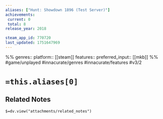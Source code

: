 ```yaml
---
aliases: ["Hunt: Showdown 1896 (Test Server)"]
achievements:
 current: 0
 total: 8
release_year: 2018

steam_app_id: 770720
last_updated: 1751647969
---
```

%%
genres:: 
platform:: [[steam]]
features:: 
preferred_input:: [[mkb]]
%%
#game/unplayed
#innacurate/genres
#innacurate/features
#v3/2

# `=this.aliases[0]`
## Related Notes
`$=dv.view("attachments/related_notes")`